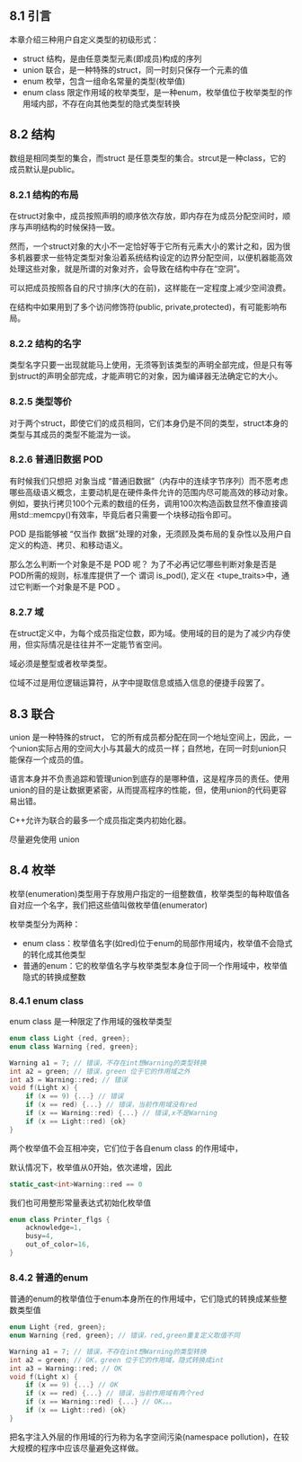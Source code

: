## 8.1 引言

本章介绍三种用户自定义类型的初级形式：

* struct 结构，是由任意类型元素(即成员)构成的序列
* union 联合，是一种特殊的struct，同一时刻只保存一个元素的值
* enum 枚举，包含一组命名常量的类型(枚举值)
* enum class 限定作用域的枚举类型，是一种enum，枚举值位于枚举类型的作用域内部，不存在向其他类型的隐式类型转换

## 8.2 结构

数组是相同类型的集合，而struct 是任意类型的集合。strcut是一种class，它的成员默认是public。

### 8.2.1 结构的布局

在struct对象中，成员按照声明的顺序依次存放，即内存在为成员分配空间时，顺序与声明结构的时候保持一致。

然而，一个struct对象的大小不一定恰好等于它所有元素大小的累计之和，因为很多机器要求一些特定类型对象沿着系统结构设定的边界分配空间，以便机器能高效处理这些对象，就是所谓的对象对齐，会导致在结构中存在“空洞”。

可以把成员按照各自的尺寸排序(大的在前)，这样能在一定程度上减少空间浪费。

在结构中如果用到了多个访问修饰符(public, private,protected)，有可能影响布局。

### 8.2.2 结构的名字

类型名字只要一出现就能马上使用，无须等到该类型的声明全部完成，但是只有等到struct的声明全部完成，才能声明它的对象，因为编译器无法确定它的大小。

### 8.2.5 类型等价

对于两个struct，即使它们的成员相同，它们本身仍是不同的类型，struct本身的类型与其成员的类型不能混为一谈。

### 8.2.6 普通旧数据 POD

有时候我们只想把 对象当成 “普通旧数据”（内存中的连续字节序列）而不愿考虑哪些高级语义概念，主要动机是在硬件条件允许的范围内尽可能高效的移动对象。例如，要执行拷贝100个元素的数组的任务，调用100次构造函数显然不像直接调用std::memcpy()有效率，毕竟后者只需要一个块移动指令即可。

POD 是指能够被 “仅当作 数据”处理的对象，无须顾及类布局的复杂性以及用户自定义的构造、拷贝、和移动语义。

那么怎么判断一个对象是不是 POD 呢？ 为了不必再记忆哪些判断对象是否是POD所需的规则，标准库提供了一个 谓词 is_pod(), 定义在 \<tupe_traits>中，通过它判断一个对象是不是 POD 。

### 8.2.7 域

在struct定义中，为每个成员指定位数，即为域。使用域的目的是为了减少内存使用，但实际情况是往往并不一定能节省空间。

域必须是整型或者枚举类型。

位域不过是用位逻辑运算符，从字中提取信息或插入信息的便捷手段罢了。

## 8.3 联合

union 是一种特殊的struct， 它的所有成员都分配在同一个地址空间上，因此，一个union实际占用的空间大小与其最大的成员一样；自然地，在同一时刻union只能保存一个成员的值。

语言本身并不负责追踪和管理union到底存的是哪种值，这是程序员的责任。使用union的目的是让数据更紧密，从而提高程序的性能，但，使用union的代码更容易出错。

C++允许为联合的最多一个成员指定类内初始化器。

尽量避免使用 union

## 8.4 枚举

枚举(enumeration)类型用于存放用户指定的一组整数值，枚举类型的每种取值各自对应一个名字，我们把这些值叫做枚举值(enumerator)

枚举类型分为两种：

* enum class：枚举值名字(如red)位于enum的局部作用域内，枚举值不会隐式的转化成其他类型
* 普通的enum：它的枚举值名字与枚举类型本身位于同一个作用域中，枚举值隐式的转换成整数

### 8.4.1 enum class

enum class 是一种限定了作用域的强枚举类型

```c++
enum class Light {red, green};
enum class Warning {red, green};

Warning a1 = 7; // 错误，不存在int想Warning的类型转换
int a2 = green; // 错误，green 位于它的作用域之外
int a3 = Warning::red; // 错误
void f(Light x) {
    if (x == 9) {...} // 错误
    if (x == red) {...} // 错误，当前作用域没有red
    if (x == Warning::red) {...} // 错误,x不是Warning
    if (x == Light::red) {ok}
}
```

两个枚举值不会互相冲突，它们位于各自enum class 的作用域中，



默认情况下，枚举值从0开始，依次递增，因此

```c++
static_cast<int>Warning::red == 0
```

我们也可用整形常量表达式初始化枚举值

```c++
enum class Printer_flgs {
    acknowledge=1,
    busy=4,
    out_of_color=16,
}
```



### 8.4.2 普通的enum

普通的enum的枚举值位于enum本身所在的作用域中，它们隐式的转换成某些整数类型值

```c++
enum Light {red, green};
enum Warning {red, green}; // 错误，red,green重复定义取值不同

Warning a1 = 7; // 错误，不存在int想Warning的类型转换
int a2 = green; // OK，green 位于它的作用域，隐式转换成int
int a3 = Warning::red; // OK
void f(Light x) {
    if (x == 9) {...} // OK
    if (x == red) {...} // 错误，当前作用域有两个red
    if (x == Warning::red) {...} // OK。。。
    if (x == Light::red) {ok}
}
```



把名字注入外层的作用域的行为称为名字空间污染(namespace pollution)，在较大规模的程序中应该尽量避免这样做。